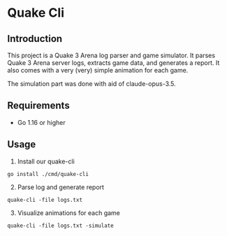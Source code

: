 # Quake Cli

## Introduction

This project is a Quake 3 Arena log parser and game simulator. It parses Quake 3 Arena server logs, extracts game data, and generates a report. It also comes with a very (very) simple animation for each game.

The simulation part was done with aid of claude-opus-3.5.


## Requirements

- Go 1.16 or higher

## Usage

1. Install our quake-cli

`go install ./cmd/quake-cli`

2. Parse log and generate report

`quake-cli -file logs.txt`

3. Visualize animations for each game

`quake-cli -file logs.txt -simulate`